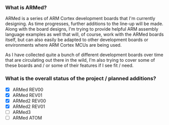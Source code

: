 ### What is ARMed?
ARMed is a series of ARM Cortex development boards that I'm currently designing. As time progresses, further additions to the line-up will be made. Along with the board designs, I'm trying to provide helpful ARM assembly language examples as well that will, of course, work with the ARMed boards itself, but can also easily be adapted to other development boards or environments where ARM Cortex MCUs are being used.

As I have collected quite a bunch of different development boards over time that are circulating out there in the wild, I'm also trying to cover some of these boards and / or some of their features if I see fit / need.

### What is the overall status of the project / planned additions?
- [X] ARMed REV00
- [X] ARMed REV01
- [X] ARMed2 REV00
- [X] ARMed2 REV01
- [ ] ARMed3
- [ ] ARMed ATOM
